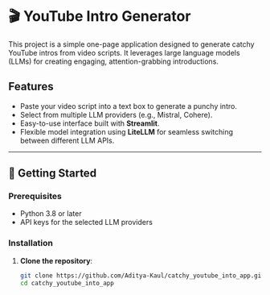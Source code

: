 # 🎬 YouTube Intro Generator  

This project is a simple one-page application designed to generate catchy YouTube intros from video scripts. It leverages large language models (LLMs) for creating engaging, attention-grabbing introductions.  

## Features  
- Paste your video script into a text box to generate a punchy intro.  
- Select from multiple LLM providers (e.g., Mistral, Cohere).  
- Easy-to-use interface built with **Streamlit**.  
- Flexible model integration using **LiteLLM** for seamless switching between different LLM APIs.  

---

## 🚀 Getting Started  

### Prerequisites  
- Python 3.8 or later  
- API keys for the selected LLM providers  

### Installation  

1. **Clone the repository**:  
   ```bash  
   git clone https://github.com/Aditya-Kaul/catchy_youtube_into_app.git  
   cd catchy_youtube_into_app  
